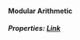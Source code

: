 #### Modular Arithmetic

##### Properties: [Link](http://mathonline.wikidot.com/congruences#:~:text=mod%20(m).-,Lemma%2010%3A%20If%20ac%20%E2%89%A1%20bc%20(mod%20m)%20and,%E2%89%A1%20b%20(mod%20m).)